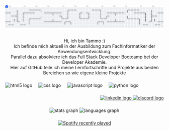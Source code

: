 <picture>
  <source media="(prefers-color-scheme: dark)" srcset="https://raw.githubusercontent.com/TammoTaute/TammoTaute/output/pacman-contribution-graph-dark.svg">
  <source media="(prefers-color-scheme: light)" srcset="https://raw.githubusercontent.com/TammoTaute/TammoTaute/output/pacman-contribution-graph.svg">
  <img alt="pacman contribution graph" src="https://raw.githubusercontent.com/TammoTaute/TammoTaute/output/pacman-contribution-graph.svg">
</picture>

###

<p align="center">Hi, ich bin Tammo :)<br>Ich befinde mich aktuell in der Ausbildung zum Fachinformatiker der Anwendungsentwicklung.<br> Parallel dazu absolviere ich das Full Stack Developer Bootcamp bei der Developer Akademie. <br>Hier auf GitHub teile ich meine Lernfortschritte und Projekte aus beiden Bereichen so wie eigene kleine Projekte</p>

###

<div align="left">
  <img src="https://cdn.jsdelivr.net/gh/devicons/devicon/icons/html5/html5-original.svg" height="40" alt="html5 logo"  />
  <img width="12" />
  <img src="https://cdn.jsdelivr.net/gh/devicons/devicon/icons/css3/css3-original.svg" height="40" alt="css logo"  />
  <img width="12" />
  <img src="https://cdn.jsdelivr.net/gh/devicons/devicon/icons/javascript/javascript-original.svg" height="40" alt="javascript logo"  />
  <img width="12" />
  <img src="https://cdn.jsdelivr.net/gh/devicons/devicon/icons/python/python-original.svg" height="40" alt="python logo"  />
</div>

###

<div align="right">
  <a href="https://www.linkedin.com/in/tammo-taute-14962a325/" target="_blank">
    <img src="https://raw.githubusercontent.com/maurodesouza/profile-readme-generator/master/src/assets/icons/social/linkedin/default.svg" width="52" height="40" alt="linkedin logo"  />
  </a>
  <a href="https://discord.com/users/@tammo0119" target="_blank">
    <img src="https://raw.githubusercontent.com/maurodesouza/profile-readme-generator/master/src/assets/icons/social/discord/default.svg" width="52" height="40" alt="discord logo"  />
  </a>
</div>

###

<div align="center">
  <img src="https://github-readme-stats.vercel.app/api?username=TammoTaute&hide_title=false&hide_rank=false&show_icons=true&include_all_commits=true&count_private=true&disable_animations=false&theme=dracula&locale=en&hide_border=false&order=1" height="150" alt="stats graph"  />
  <img src="https://github-readme-stats.vercel.app/api/top-langs?username=TammoTaute&locale=en&hide_title=false&layout=compact&card_width=320&langs_count=5&theme=dracula&hide_border=false&order=2" height="150" alt="languages graph"  />
</div>

###

<div align="center">
  <a href="https://open.spotify.com/user/rs5e9s9cb5y8nc9n42128yigu">
    <img src="https://spotify-recently-played-readme.vercel.app/api?user=rs5e9s9cb5y8nc9n42128yigu&count=10&width=400&unique=true" alt="Spotify recently played"  />
  </a>
</div>

###
